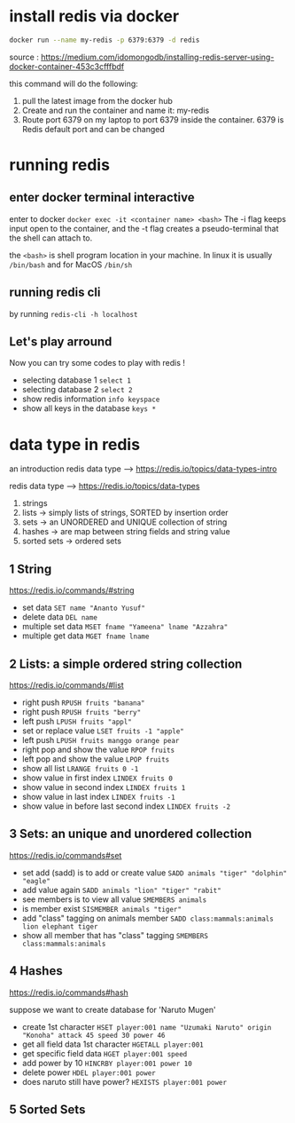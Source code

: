 # install redis via docker


```sh
docker run --name my-redis -p 6379:6379 -d redis
```
source : https://medium.com/idomongodb/installing-redis-server-using-docker-container-453c3cfffbdf

this command will do the following:

1. pull the latest image from the docker hub
2. Create and run the container and name it: my-redis
3. Route port 6379 on my laptop to port 6379 inside the container. 6379 is Redis default port and can be changed


# running redis

## enter docker terminal interactive

enter to docker `docker exec -it <container name> <bash>` The -i flag keeps input open to the container, and the -t flag creates a pseudo-terminal that the shell can attach to. 

the `<bash>` is shell program location in your machine. In linux it is usually `/bin/bash` and for MacOS `/bin/sh`

## running redis cli

by running `redis-cli -h localhost`

## Let's play arround

Now you can try some codes to play with redis !

- selecting database 1 `select 1`
- selecting database 2 `select 2`
- show redis information `info keyspace`
- show all keys in the database `keys *`


# data type in redis

an introduction redis data type -->  https://redis.io/topics/data-types-intro

redis data type --> https://redis.io/topics/data-types

1. strings
2. lists -> simply lists of strings, SORTED by insertion order
3. sets -> an UNORDERED and UNIQUE collection of string
4. hashes -> are map between string fields and string value
5. sorted sets -> ordered sets

## 1 String

https://redis.io/commands/#string

- set data `SET name "Ananto Yusuf"`
- delete data `DEL name`
- multiple set data `MSET fname "Yameena" lname "Azzahra"`
- multiple get data `MGET fname lname`

## 2 Lists: a simple ordered string collection

https://redis.io/commands/#list

- right push `RPUSH fruits "banana"`
- right push `RPUSH fruits "berry"`
- left push `LPUSH fruits "appl"`
- set or replace value `LSET fruits -1 "apple"`
- left push `LPUSH fruits manggo orange pear`
- right pop and show the value `RPOP fruits` 
- left pop and show the value `LPOP fruits`
- show all list `LRANGE fruits 0 -1`
- show value in first index `LINDEX fruits 0`
- show value in second index `LINDEX fruits 1`
- show value in last index `LINDEX fruits -1`
- show value in before last second index `LINDEX fruits -2`

## 3 Sets: an unique and unordered collection

https://redis.io/commands#set

- set add (sadd) is to add or create value `SADD animals "tiger" "dolphin" "eagle"`
- add value again `SADD animals "lion" "tiger" "rabit"`
- see members is to view all value `SMEMBERS animals`
- is member exist `SISMEMBER animals "tiger"`
- add "class" tagging on animals member `SADD class:mammals:animals lion elephant tiger`
- show all member that has "class" tagging `SMEMBERS class:mammals:animals`

## 4 Hashes

https://redis.io/commands#hash

suppose we want to create database for 'Naruto Mugen'

- create 1st character `HSET player:001 name "Uzumaki Naruto" origin "Konoha" attack 45 speed 30 power 46`
- get all field data 1st character `HGETALL player:001`
- get specific field data `HGET player:001 speed`
- add power by 10 `HINCRBY player:001 power 10`
- delete power `HDEL player:001 power`
- does naruto still have power?  `HEXISTS player:001 power`

## 5 Sorted Sets







